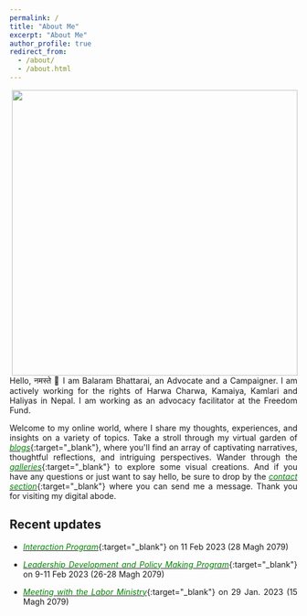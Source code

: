 ```yaml
---
permalink: /
title: "About Me"
excerpt: "About Me"
author_profile: true
redirect_from: 
  - /about/
  - /about.html
---
```

<!--![Picture](https://github.com/brbhattarai/portfolio/blob/main/images/aboutBRB.jpg?raw=true)
<img align="right" width="500" height="500" src="https://github.com/brbhattarai/portfolio/blob/main/images/aboutBRB.jpg?raw=true"> -->
<img align="right" width="500" height="500" src="https://github.com/brbhattarai/portfolio/blob/main/images/homePic.jpg?raw=true">
<div style="text-align: justify">Hello, नमस्ते 🙏 I am Balaram Bhattarai, an Advocate and a Campaigner. I am actively working for the rights of Harwa Charwa, Kamaiya, Kamlari and Haliyas in Nepal. I am working as an advocacy facilitator at the Freedom Fund.

Welcome to my online world, where I share my thoughts, experiences, and insights on a variety of topics. Take a stroll through my virtual garden of [<span style="color:green">*blogs*</span>](https://www.brbhattarai.com.np/year-archive/){:target="_blank"}, where you'll find an array of captivating narratives, thoughtful reflections, and intriguing perspectives. Wander through the [<span style="color:green">*galleries*</span>](https://www.brbhattarai.com.np/gallery/){:target="_blank"} to explore some visual creations. And if you have any questions or just want to say hello, be sure to drop by the [<span style="color:green">*contact section*</span>](https://www.brbhattarai.com.np/contacts/){:target="_blank"} where you can send me a message. Thank you for visiting my digital abode. 

Recent updates
----------------------
* [<span style="color:green">*Interaction Program*</span>](https://github.com/brbhattarai/portfolio/blob/main/images/meet3.png?raw=true){:target="_blank"} on 11 Feb 2023 (28 Magh 2079)

* [<span style="color:green">*Leadership Development and Policy Making Program*</span>](https://github.com/brbhattarai/portfolio/blob/main/images/meet2.jpg?raw=true){:target="_blank"} on 9-11 Feb 2023 (26-28 Magh 2079)

* [<span style="color:green">*Meeting with the Labor Ministry*</span>](https://github.com/brbhattarai/portfolio/blob/main/images/meeting_magh15.jpg?raw=true){:target="_blank"} on 29 Jan. 2023 (15 Magh 2079)
</div>
   





